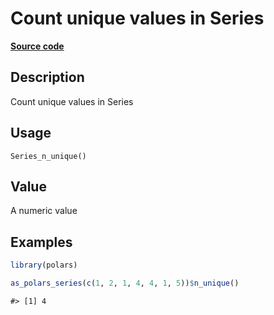 

# Count unique values in Series

[**Source code**](https://github.com/pola-rs/r-polars/tree/main/R/series__series.R#L1010)

## Description

Count unique values in Series

## Usage

<pre><code class='language-R'>Series_n_unique()
</code></pre>

## Value

A numeric value

## Examples

``` r
library(polars)

as_polars_series(c(1, 2, 1, 4, 4, 1, 5))$n_unique()
```

    #> [1] 4
